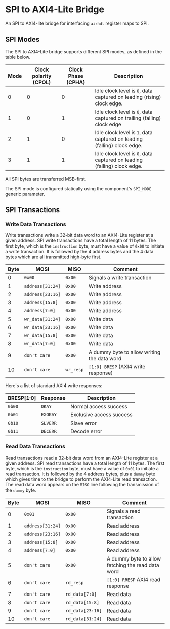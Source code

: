 # SPI to AXI4-Lite Bridge

An SPI to AXI4-lite bridge for interfacing `airhdl` register maps to SPI.

## SPI Modes

The SPI to AXI4-Lite bridge supports different SPI modes, as defined in the table below.

| Mode | Clock polarity (CPOL) | Clock Phase (CPHA) | Description |
| -----| --------------------- | ------------------ | ----------- |
| 0    | 0 | 0 | Idle clock level is `0`, data captured on leading (rising) clock edge. |
| 1    | 0 | 1 | Idle clock level is `0`, data captured on trailing (falling) clock edge |
| 2    | 1 | 0 | Idle clock level is `1`, data captured on leading (falling) clock edge. |
| 3    | 1 | 1 | Idle clock level is `0`, data captured on leading (falling) clock edge. |

All SPI bytes are transferred MSB-first.

The SPI mode is configured statically using the component's `SPI_MODE` generic parameter.

## SPI Transactions

### Write Data Transactions

Write transactions write a 32-bit data word to an AXI4-Lite register at a given address. SPI write transactions have a total length of 11 bytes. The first byte, which is the `instruction` byte, must have a value of `0x00` to initiate a write transaction. It is followed by the 4 address bytes and the 4 data bytes which are all transmitted high-byte first.

| Byte | MOSI    | MISO | Comment |
| ---- | ------- | ---- | ------- |
| 0    | `0x00` | `0x00` | Signals a write transaction |
| 1    | `address[31:24]` | `0x00` | Write address |
| 2    | `address[23:16]` | `0x00` | Write address |
| 3    | `address[15:8]` | `0x00` | Write address |
| 4    | `address[7:0]` | `0x00` | Write address |
| 5    | `wr_data[31:24]` | `0x00` | Write data |
| 6    | `wr_data[23:16]` | `0x00` | Write data |
| 7    | `wr_data[15:8]` | `0x00` | Write data |
| 8    | `wr_data[7:0]` | `0x00` | Write data |
| 9    | `don't care` | `0x00` | A dummy byte to allow writing the data word |
| 10    | `don't care` | `wr_resp` | `[1:0] BRESP` (AXI4 write response) |

Here's a list of standard AXI4 write responses:

| BRESP[1:0] | Response | Description |
| ---------- | -------- | ----------- |
| `0b00`     | `OKAY`   | Normal access success |
| `0b01`     | `EXOKAY` | Exclusive access success |
| `0b10`     | `SLVERR` | Slave error |
| `0b11`     | `DECERR` | Decode error |

### Read Data Transactions

Read transactions read a 32-bit data word from an AXI4-Lite register at a given address. SPI read transactions have a total length of 11 bytes. The first byte, which is the `instruction` byte, must have a value of `0x01` to initiate a read transaction. It is followed by the 4 address bytes, plus a `dummy` byte which gives time to the bridge to perform the AXI4-Lite read transaction. The read data word appears on the `MISO` line following the transmission of the `dummy` byte.

| Byte | MOSI    | MISO | Comment |
| ---- | ------- | ---- | ------- |
| 0    | `0x01` | `0x00` | Signals a read transaction |
| 1    | `address[31:24]` | `0x00` | Read address |
| 2    | `address[23:16]` | `0x00` | Read address |
| 3    | `address[15:8]` | `0x00` | Read address |
| 4    | `address[7:0]` | `0x00` | Read address |
| 5    | `don't care` | `0x00` | A dummy byte to allow fetching the read data word |
| 6    | `don't care` | `rd_resp` | `[1:0] RRESP` AXI4 read response |
| 7    | `don't care` | `rd_data[7:0]` | Read data|
| 8    | `don't care` | `rd_data[15:8]` | Read data|
| 9    | `don't care` | `rd_data[23:16]` | Read data|
| 10   | `don't care` | `rd_data[31:24]` | Read data |
